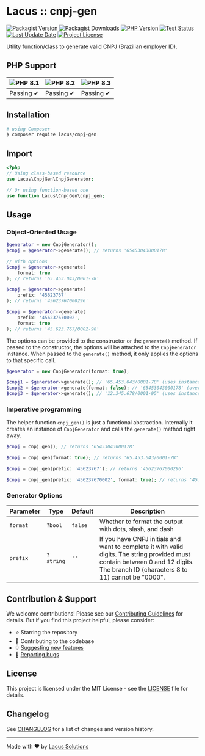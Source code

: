 # Lacus :: cnpj-gen

[![Packagist Version](https://img.shields.io/packagist/v/lacus/cnpj-gen)](https://packagist.org/packages/lacus/cnpj-gen)
[![Packagist Downloads](https://img.shields.io/packagist/dm/lacus/cnpj-gen)](https://packagist.org/packages/lacus/cnpj-gen)
[![PHP Version](https://img.shields.io/packagist/php-v/lacus/cnpj-gen)](https://www.php.net/)
[![Test Status](https://img.shields.io/github/actions/workflow/status/LacusSolutions/br-utils-php/ci.yml?label=ci/cd)](https://github.com/LacusSolutions/br-utils-php/actions)
[![Last Update Date](https://img.shields.io/github/last-commit/LacusSolutions/br-utils-php)](https://github.com/LacusSolutions/br-utils-php)
[![Project License](https://img.shields.io/github/license/LacusSolutions/br-utils-php)](https://github.com/LacusSolutions/br-utils-php/blob/main/LICENSE)

Utility function/class to generate valid CNPJ (Brazilian employer ID).

## PHP Support

| ![PHP 8.1](https://img.shields.io/badge/PHP-8.1-777BB4?logo=php&logoColor=white) | ![PHP 8.2](https://img.shields.io/badge/PHP-8.2-777BB4?logo=php&logoColor=white) | ![PHP 8.3](https://img.shields.io/badge/PHP-8.3-777BB4?logo=php&logoColor=white) |
|--- | --- | --- |
| Passing ✔ | Passing ✔ | Passing ✔ |

## Installation

```bash
# using Composer
$ composer require lacus/cnpj-gen
```

## Import

```php
<?php
// Using class-based resource
use Lacus\CnpjGen\CnpjGenerator;

// Or using function-based one
use function Lacus\CnpjGen\cnpj_gen;
```

## Usage

### Object-Oriented Usage

```php
$generator = new CnpjGenerator();
$cnpj = $generator->generate(); // returns '65453043000178'

// With options
$cnpj = $generator->generate(
    format: true
); // returns '65.453.043/0001-78'

$cnpj = $generator->generate(
    prefix: '45623767'
); // returns '45623767000296'

$cnpj = $generator->generate(
    prefix: '456237670002',
    format: true
); // returns '45.623.767/0002-96'
```

The options can be provided to the constructor or the `generate()` method. If passed to the constructor, the options will be attached to the `CnpjGenerator` instance. When passed to the `generate()` method, it only applies the options to that specific call.

```php
$generator = new CnpjGenerator(format: true);

$cnpj1 = $generator->generate(); // '65.453.043/0001-78' (uses instance options)
$cnpj2 = $generator->generate(format: false); // '65453043000178' (overrides instance options)
$cnpj3 = $generator->generate(); // '12.345.678/0001-95' (uses instance options again)
```

### Imperative programming

The helper function `cnpj_gen()` is just a functional abstraction. Internally it creates an instance of `CnpjGenerator` and calls the `generate()` method right away.

```php
$cnpj = cnpj_gen(); // returns '65453043000178'

$cnpj = cnpj_gen(format: true); // returns '65.453.043/0001-78'

$cnpj = cnpj_gen(prefix: '45623767'); // returns '45623767000296'

$cnpj = cnpj_gen(prefix: '456237670002', format: true); // returns '45.623.767/0002-96'
```

### Generator Options

| Parameter | Type | Default | Description |
|-----------|------|---------|-------------|
| `format` | `?bool` | `false` | Whether to format the output with dots, slash, and dash |
| `prefix` | `?string` | `''` | If you have CNPJ initials and want to complete it with valid digits. The string provided must contain between 0 and 12 digits. The branch ID (characters 8 to 11) cannot be "0000". |

## Contribution & Support

We welcome contributions! Please see our [Contributing Guidelines](https://github.com/LacusSolutions/br-utils-php/blob/main/CONTRIBUTING.md) for details. But if you find this project helpful, please consider:

- ⭐ Starring the repository
- 🤝 Contributing to the codebase
- 💡 [Suggesting new features](https://github.com/LacusSolutions/br-utils-php/issues)
- 🐛 [Reporting bugs](https://github.com/LacusSolutions/br-utils-php/issues)

## License

This project is licensed under the MIT License - see the [LICENSE](https://github.com/LacusSolutions/br-utils-php/blob/main/LICENSE) file for details.

## Changelog

See [CHANGELOG](https://github.com/LacusSolutions/br-utils-php/blob/main/packages/cnpj-gen/CHANGELOG.md) for a list of changes and version history.

---

Made with ❤️ by [Lacus Solutions](https://github.com/LacusSolutions)
